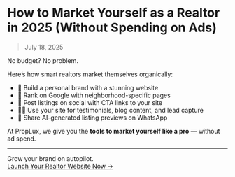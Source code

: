 # How to Market Yourself as a Realtor in 2025 (Without Spending on Ads)

> July 18, 2025

No budget? No problem.

Here’s how smart realtors market themselves organically:

- 🧠 Build a personal brand with a stunning website
- 📍 Rank on Google with neighborhood-specific pages
- 📱 Post listings on social with CTA links to your site
- 👩‍💼 Use your site for testimonials, blog content, and lead capture
- 🔁 Share AI-generated listing previews on WhatsApp

At PropLux, we give you the **tools to market yourself like a pro** — without ad spend.

---

Grow your brand on autopilot.  
[Launch Your Realtor Website Now →](#)

